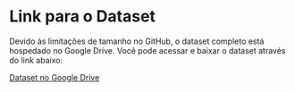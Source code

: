 # Link para o Dataset

Devido às limitações de tamanho no GitHub, o dataset completo está hospedado no Google Drive. Você pode acessar e baixar o dataset através do link abaixo:

[Dataset no Google Drive](https://drive.google.com/drive/folders/1GaRwxxbPL4ONjsm4-nR4mevs-GzTxVwB?usp=sharing)

